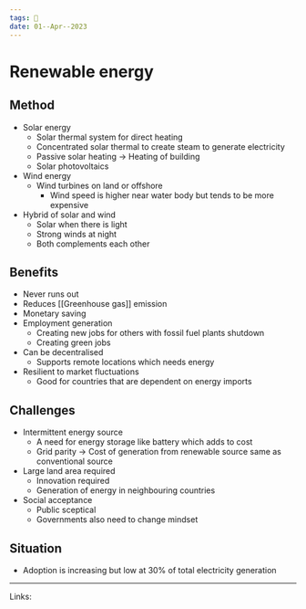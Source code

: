 ```yaml
---
tags: 🌱
date: 01--Apr--2023
---
```


# Renewable energy
## Method
- Solar energy
    - Solar thermal system for direct heating
    - Concentrated solar thermal to create steam to generate electricity
    - Passive solar heating → Heating of building
    - Solar photovoltaics
- Wind energy
    - Wind turbines on land or offshore
        - Wind speed is higher near water body but tends to be more expensive
- Hybrid of solar and wind
    - Solar when there is light
    - Strong winds at night
    - Both complements each other
## Benefits
- Never runs out
- Reduces [[Greenhouse gas]] emission
- Monetary saving
- Employment generation
    - Creating new jobs for others with fossil fuel plants shutdown
    - Creating green jobs
- Can be decentralised
    - Supports remote locations which needs energy
- Resilient to market fluctuations
    - Good for countries that are dependent on energy imports
## Challenges
- Intermittent energy source
    - A need for energy storage like battery which adds to cost
    - Grid parity → Cost of generation from renewable source same as conventional source
- Large land area required
    - Innovation required
    - Generation of energy in neighbouring countries
- Social acceptance
    - Public sceptical
    - Governments also need to change mindset
## Situation
- Adoption is increasing but low at 30% of total electricity generation

---
Links: 